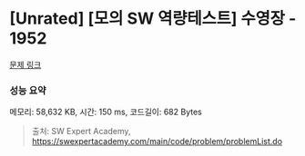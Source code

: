 # [Unrated] [모의 SW 역량테스트] 수영장 - 1952 

[문제 링크](https://swexpertacademy.com/main/code/problem/problemDetail.do?contestProbId=AV5PpFQaAQMDFAUq) 

### 성능 요약

메모리: 58,632 KB, 시간: 150 ms, 코드길이: 682 Bytes



> 출처: SW Expert Academy, https://swexpertacademy.com/main/code/problem/problemList.do